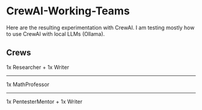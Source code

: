 # CrewAI-Working-Teams

Here are the resulting experimentation with CrewAI. 
I am testing mostly how to use CrewAI with local LLMs (Ollama).

## Crews

1x Researcher + 1x Writer 

---

1x MathProfessor 

---

1x PentesterMentor
                    +
1x Writer
